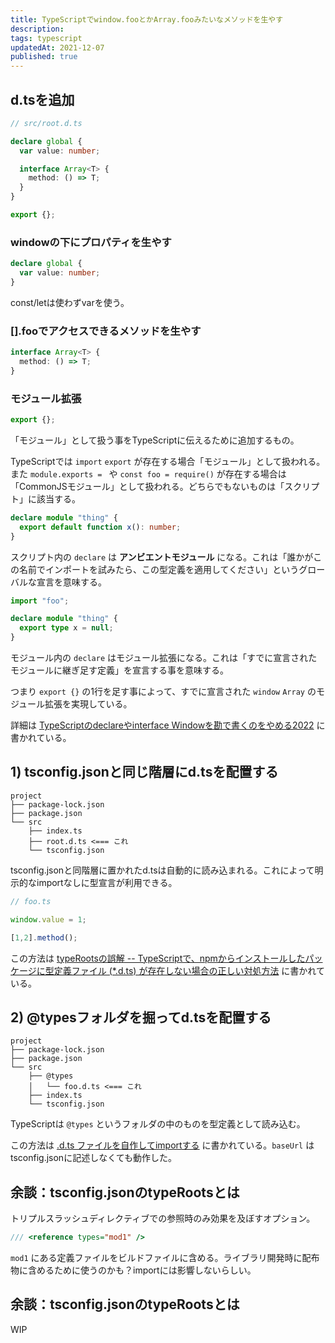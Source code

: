 ```yaml
---
title: TypeScriptでwindow.fooとかArray.fooみたいなメソッドを生やす
description:
tags: typescript
updatedAt: 2021-12-07
published: true
---
```


## d.tsを追加

```ts
// src/root.d.ts

declare global {
  var value: number;

  interface Array<T> {
    method: () => T;
  }
}

export {};
```

### windowの下にプロパティを生やす

```ts
declare global {
  var value: number;
}
```

const/letは使わずvarを使う。

### [].fooでアクセスできるメソッドを生やす

```ts
interface Array<T> {
  method: () => T;
}
```

### モジュール拡張

```ts
export {};
```

「モジュール」として扱う事をTypeScriptに伝えるために追加するもの。

TypeScriptでは `import` `export` が存在する場合「モジュール」として扱われる。また `module.exports = ` や `const foo = require()` が存在する場合は「CommonJSモジュール」として扱われる。どちらでもないものは「スクリプト」に該当する。

```ts
declare module "thing" {
  export default function x(): number;
}
```

スクリプト内の `declare` は **アンビエントモジュール** になる。これは「誰かがこの名前でインポートを試みたら、この型定義を適用してください」というグローバルな宣言を意味する。

```ts
import "foo";

declare module "thing" {
  export type x = null;
}
```

モジュール内の `declare` はモジュール拡張になる。これは「すでに宣言されたモジュールに継ぎ足す定義」を宣言する事を意味する。

つまり `export {}` の1行を足す事によって、すでに宣言された `window` `Array` のモジュール拡張を実現している。

詳細は [TypeScriptのdeclareやinterface Windowを勘で書くのをやめる2022](https://zenn.dev/qnighy/articles/9c4ce0f1b68350) に書かれている。

## 1) tsconfig.jsonと同じ階層にd.tsを配置する

```shell
project
├── package-lock.json
├── package.json
└── src
    ├── index.ts
    ├── root.d.ts <=== これ
    └── tsconfig.json
```

tsconfig.jsonと同階層に置かれたd.tsは自動的に読み込まれる。これによって明示的なimportなしに型宣言が利用できる。

```ts
// foo.ts

window.value = 1;

[1,2].method();
```

この方法は [typeRootsの誤解 -- TypeScriptで、npmからインストールしたパッケージに型定義ファイル (*.d.ts) が存在しない場合の正しい対処方法](https://qiita.com/tetradice/items/b89a5dd41fcebf96379e) に書かれている。

## 2) @typesフォルダを掘ってd.tsを配置する

```shell
project
├── package-lock.json
├── package.json
└── src
    ├── @types
    │   └── foo.d.ts <=== これ
    ├── index.ts
    └── tsconfig.json
```

TypeScriptは `@types` というフォルダの中のものを型定義として読み込む。

この方法は [.d.ts ファイルを自作してimportする](https://blog.n-t.jp/tech/my-project-d-ts-file/) に書かれている。`baseUrl` はtsconfig.jsonに記述しなくても動作した。

## 余談：tsconfig.jsonのtypeRootsとは

トリプルスラッシュディレクティブでの参照時のみ効果を及ぼすオプション。

```ts
/// <reference types="mod1" />
```

`mod1` にある定義ファイルをビルドファイルに含める。ライブラリ開発時に配布物に含めるために使うのかも？importには影響しないらしい。

## 余談：tsconfig.jsonのtypeRootsとは

WIP
